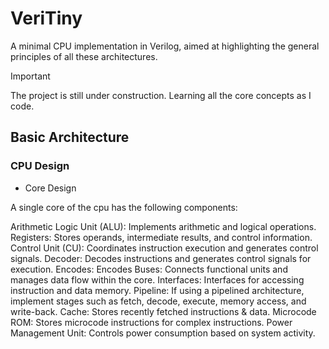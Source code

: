 # VeriTiny

A minimal CPU implementation in Verilog, aimed at highlighting the general principles of all these architectures.


> [!IMPORTANT]
> The project is still under construction.
> Learning all the core concepts as I code.

## Basic Architecture

### CPU Design

- Core Design

A single core of the cpu has the following components:

Arithmetic Logic Unit (ALU): Implements arithmetic and logical operations.
Registers: Stores operands, intermediate results, and control information.
Control Unit (CU): Coordinates instruction execution and generates control signals.
Decoder: Decodes instructions and generates control signals for execution.
Encodes: Encodes
Buses: Connects functional units and manages data flow within the core.
Interfaces: Interfaces for accessing instruction and data memory.
Pipeline: If using a pipelined architecture, implement stages such as fetch, decode, execute, memory access, and write-back.
Cache: Stores recently fetched instructions & data.
Microcode ROM: Stores microcode instructions for complex instructions.
Power Management Unit: Controls power consumption based on system activity.


